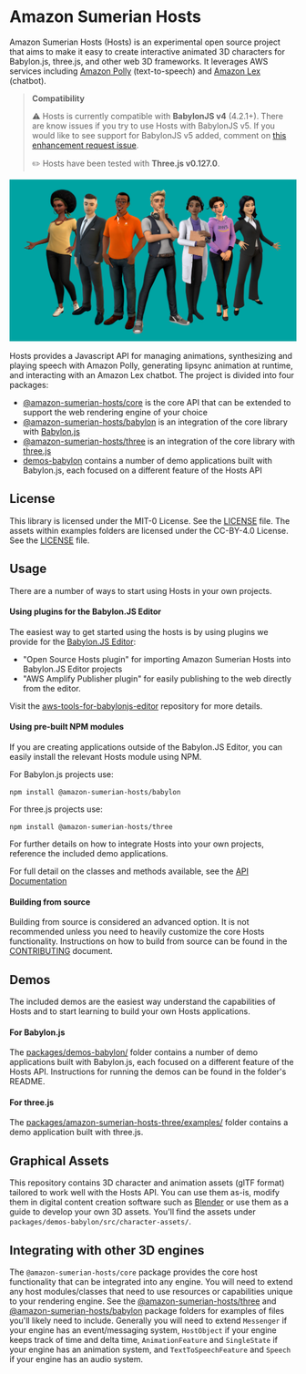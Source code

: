 # Amazon Sumerian Hosts

Amazon Sumerian Hosts (Hosts) is an experimental open source project that aims to make it easy to create interactive animated 3D characters for Babylon.js, three.js, and other web 3D frameworks. It leverages AWS services including [Amazon Polly](https://aws.amazon.com/polly/) (text-to-speech) and [Amazon Lex](https://aws.amazon.com/lex/) (chatbot).

> **Compatibility**
>
> ⚠️ Hosts is currently compatible with **BabylonJS v4** (4.2.1+). There are know issues if you try to use Hosts with BabylonJS v5. If you would like to see support for BabylonJS v5 added, comment on [this enhancement request issue](https://github.com/aws-samples/amazon-sumerian-hosts/issues/155).
>
> ✏️ Hosts have been tested with **Three.js v0.127.0**.

![Hosts](docs_template/static/images/hosts_cover.jpg)

Hosts provides a Javascript API for managing animations, synthesizing and playing speech with Amazon Polly, generating lipsync animation at runtime, and interacting with an Amazon Lex chatbot. The project is divided into four packages:
* [@amazon-sumerian-hosts/core](packages/amazon-sumerian-hosts-core) is the core API that can be extended to support the web rendering engine of your choice
* [@amazon-sumerian-hosts/babylon](packages/amazon-sumerian-hosts-babylon) is an integration of the core library with [Babylon.js](https://www.babylonjs.com/)
* [@amazon-sumerian-hosts/three](packages/amazon-sumerian-hosts-three) is an integration of the core library with [three.js](https://threejs.org/)
* [demos-babylon](packages/demos-babylon) contains a number of demo applications built with Babylon.js, each focused on a different feature of the Hosts API


## License

This library is licensed under the MIT-0 License. See the [LICENSE](LICENSE) file. The assets within examples folders are licensed under the CC-BY-4.0 License. See the [LICENSE](packages/demo-babylon/src/character-assets/LICENSE) file.

## Usage

There are a number of ways to start using Hosts in your own projects.

#### Using plugins for the Babylon.JS Editor

The easiest way to get started using the hosts is by using plugins we provide for the [Babylon.JS Editor](http://editor.babylonjs.com/):

- "Open Source Hosts plugin" for importing Amazon Sumerian Hosts into Babylon.JS Editor projects
- "AWS Amplify Publisher plugin" for easily publishing to the web directly from the editor. 

Visit the [aws-tools-for-babylonjs-editor](https://github.com/aws-samples/aws-tools-for-babylonjs-editor/blob/main/README.md) repository for more details.

#### Using pre-built NPM modules

If you are creating applications outside of the Babylon.JS Editor, you can easily install the relevant Hosts module using NPM.

For Babylon.js projects use:

```
npm install @amazon-sumerian-hosts/babylon
```

For three.js projects use:

```
npm install @amazon-sumerian-hosts/three
```

For further details on how to integrate Hosts into your own projects, reference the included demo applications.

For full detail on the classes and methods available, see the [API Documentation](https://aws-samples.github.io/amazon-sumerian-hosts/)

#### Building from source

Building from source is considered an advanced option. It is not recommended unless you need to heavily customize the core Hosts functionality. Instructions on how to build from source can be found in the [CONTRIBUTING](CONTRIBUTING.md) document.

## Demos

The included demos are the easiest way understand the capabilities of Hosts and to start learning to build your own Hosts applications.

#### For Babylon.js

The [packages/demos-babylon/](packages/demos-babylon/) folder contains a number of demo applications built with Babylon.js, each focused on a different feature of the Hosts API. Instructions for running the demos can be found in the folder's README.

#### For three.js

The [packages/amazon-sumerian-hosts-three/examples/](packages/amazon-sumerian-hosts-three/examples/) folder contains a demo application built with three.js.

## Graphical Assets

This repository contains 3D character and animation assets (glTF format) tailored to work well with the Hosts API. You can use them as-is, modify them in digital content creation software such as [Blender](https://www.blender.org/) or use them as a guide to develop your own 3D assets. You'll find the assets under `packages/demos-babylon/src/character-assets/`.

## Integrating with other 3D engines

The `@amazon-sumerian-hosts/core` package provides the core host functionality that can be integrated into any engine. You will need to extend any host modules/classes that need to use resources or capabilities unique to your rendering engine. See the [@amazon-sumerian-hosts/three](packages/amazon-sumerian-hosts-three) and [@amazon-sumerian-hosts/babylon](packages/amazon-sumerian-hosts-babylon) package folders for examples of files you'll likely need to include. Generally you will need to extend `Messenger` if your engine has an event/messaging system, `HostObject` if your engine keeps track of time and delta time, `AnimationFeature` and `SingleState` if your engine has an animation system, and `TextToSpeechFeature` and `Speech` if your engine has an audio system.

